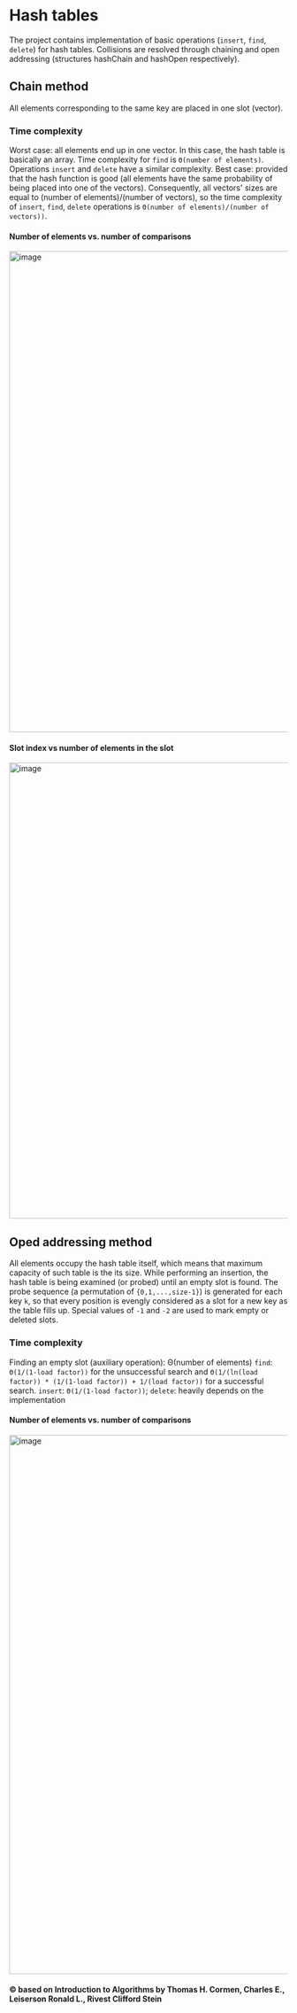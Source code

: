 # Hash tables
The project contains implementation of basic operations (`insert`, `find`, `delete`) for hash tables. Collisions are resolved through chaining and open addressing (structures hashChain and hashOpen respectively). 

## Chain method
All elements corresponding to the same key are placed in one slot (vector). 
### Time complexity
Worst case: all elements end up in one vector. In this case, the hash table is basically an array. Time complexity for `find` is `Θ(number of elements)`. Operations `insert` and `delete` have a similar complexity.
Best case: provided that the hash function is good (all elements have the same probability of being placed into one of the vectors). Consequently, all vectors' sizes are equal to (number of elements)/(number of vectors), so the time complexity of `insert`, `find`, `delete` operations is `Θ(number of elements)/(number of vectors))`.

#### Number of elements vs. number of comparisons
<img width="869" alt="image" src="https://user-images.githubusercontent.com/61482996/122614086-45ca1a00-d086-11eb-8091-861b7988fc26.png">

#### Slot index vs number of elements in the slot
<img width="824" alt="image" src="https://user-images.githubusercontent.com/61482996/122614126-5b3f4400-d086-11eb-974e-353aa608611e.png">


## Oped addressing method
All elements occupy the hash table itself, which means that maximum capacity of such table is the its size. While performing an insertion, the hash table is being examined (or probed) until an empty slot is found. The probe sequence (a permutation of `{0,1,...,size-1}`) is generated for each key `k`, so that every position is evengly considered as a slot for a new key as the table fills up. Special values of `-1` and `-2` are used to mark empty or deleted slots.

### Time complexity
Finding an empty slot (auxiliary operation): Θ(number of elements)
`find`: `Θ(1/(1-load factor))` for the unsuccessful search and `Θ(1/(ln(load factor)) * (1/(1-load factor)) + 1/(load factor))` for a successful search.
`insert`: `Θ(1/(1-load factor))`;
`delete`: heavily depends on the implementation

#### Number of elements vs. number of comparisons
<img width="974" alt="image" src="https://user-images.githubusercontent.com/61482996/122613942-f5eb5300-d085-11eb-87de-4c21cb09fa7d.png">

#### © based on Introduction to Algorithms by Thomas H. Cormen, Charles E., Leiserson Ronald L., Rivest Clifford Stein
